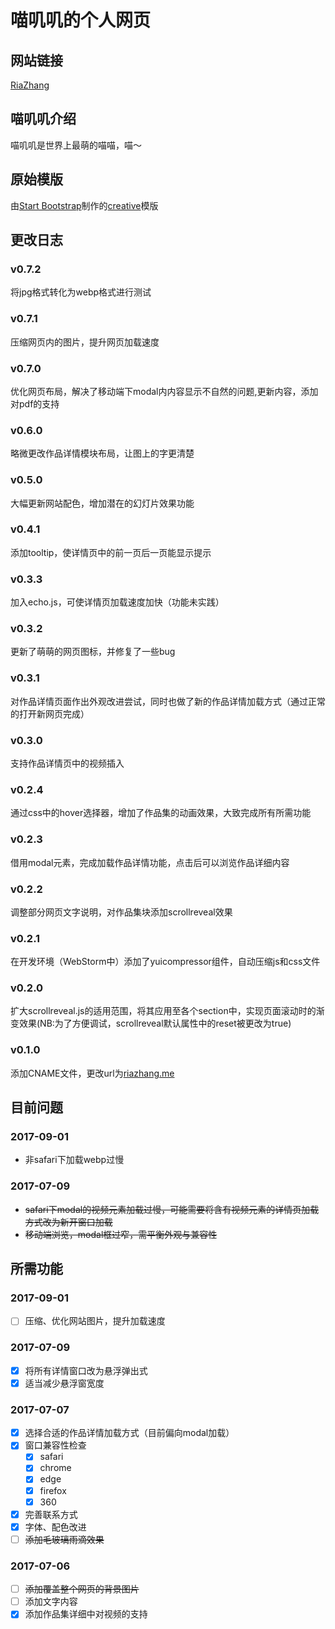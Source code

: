 # 喵叽叽的个人网页

## 网站链接
[RiaZhang](http://riazhang.me)

## 喵叽叽介绍
喵叽叽是世界上最萌的喵喵，喵～

## 原始模版
由[Start Bootstrap](http://startbootstrap.com/)制作的[creative](https://startbootstrap.com/template-overviews/creative/)模版

## 更改日志
### v0.7.2
将jpg格式转化为webp格式进行测试
### v0.7.1
压缩网页内的图片，提升网页加载速度
### v0.7.0
优化网页布局，解决了移动端下modal内内容显示不自然的问题,更新内容，添加对pdf的支持
### v0.6.0
略微更改作品详情模块布局，让图上的字更清楚
### v0.5.0
大幅更新网站配色，增加潜在的幻灯片效果功能
### v0.4.1
添加tooltip，使详情页中的前一页后一页能显示提示
### v0.3.3
加入echo.js，可使详情页加载速度加快（功能未实践）
### v0.3.2
更新了萌萌的网页图标，并修复了一些bug
### v0.3.1
对作品详情页面作出外观改进尝试，同时也做了新的作品详情加载方式（通过正常的打开新网页完成）
### v0.3.0
支持作品详情页中的视频插入
### v0.2.4
通过css中的hover选择器，增加了作品集的动画效果，大致完成所有所需功能
### v0.2.3
借用modal元素，完成加载作品详情功能，点击后可以浏览作品详细内容
### v0.2.2
调整部分网页文字说明，对作品集块添加scrollreveal效果
### v0.2.1
在开发环境（WebStorm中）添加了yuicompressor组件，自动压缩js和css文件
### v0.2.0
扩大scrollreveal.js的适用范围，将其应用至各个section中，实现页面滚动时的渐变效果(NB:为了方便调试，scrollreveal默认属性中的reset被更改为true)
### v0.1.0
添加CNAME文件，更改url为[riazhang.me](http://riazhang.me)

## 目前问题
### 2017-09-01
 - 非safari下加载webp过慢
### 2017-07-09
 - ~~safari下modal的视频元素加载过慢，可能需要将含有视频元素的详情页加载方式改为新开窗口加载~~
 - ~~移动端浏览，modal框过窄，需平衡外观与兼容性~~

## 所需功能
### 2017-09-01
- [ ] 压缩、优化网站图片，提升加载速度
### 2017-07-09
- [x] 将所有详情窗口改为悬浮弹出式
- [x] 适当减少悬浮窗宽度
### 2017-07-07
- [x] 选择合适的作品详情加载方式（目前偏向modal加载）
- [x] 窗口兼容性检查
  - [x] safari
  - [x] chrome
  - [x] edge
  - [x] firefox
  - [x] 360
- [x] 完善联系方式
- [x] 字体、配色改进
- [ ] ~~添加毛玻璃雨滴效果~~

### 2017-07-06
- [ ] ~~添加覆盖整个网页的背景图片~~
- [ ] 添加文字内容
- [x] 添加作品集详细中对视频的支持